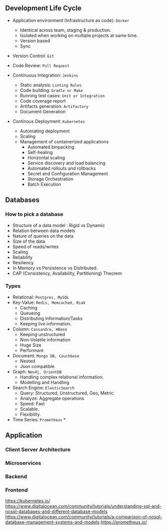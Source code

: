 ## Development Life Cycle

* Application environment (Infrastructure as code): `Docker`
	* Identical across team, staging & production.
	* Isolated when working on multiple projects at same time.
	* Version based
	* Sync

* Version Control: `Git`
* Code Review: `Pull Request`
* Continuous Integration: `Jenkins`
	* Static analysis: `Linting Rules`
	* Code building: `Gradle or Make` 
	* Running test cases: `Unit or Integration`
	* Code coverage report
	* Artifacts generation: `Artifactory`
	* Document Generation
* Continous Deployment: `Kubernetes`
	* Automating deployment
	* Scaling
	* Management of containerized applications
		* Automated binpacking
		* Self-healing
		* Horizontal scaling
		* Service discovery and load balancing
		* Automated rollouts and rollbacks
		* Secret and Configuration Management
		* Storage Orchestration
		* Batch Execution
		 
## Databases

### How to pick a database

* Structure of a data model : Rigid vs Dynamic
* Relation between data models
* Nature of queries on the data
* Size of the data
* Speed of reads/writes
* Scaling
* Reliability
* Resiliency
* In Memory vs Persistence vs Distributed.
* CAP (Consistency, Availability, Partitioning) Theorem

### Types
* Relational: `Postgres, MySQL`
* Key-Value: `Redis, Memcached, Riak`
	* Caching
	* Queueing
	* Distributing Information/Tasks
	* Keeping live information. 
* Column: `Cassandra, HBase`
	* Keeping unstructured
	* Non-Volatile information
	* Huge Size
	* Performant 
* Document: `Mongo DB, Couchbase` 
	* Nested
	* Json compatible
* Graph: `Neo4j, OrientDB`
	* Handling complex relational information.
	* Modelling and Handling 
* Search Engine: `ElasticSearch`
	* Query: Structured, Unstructured, Geo, Metric
	* Analyze: Aggregate operations
	* Speed: Fast 
	* Scalable.
	* Flexibility.
* Time Series: `Prometheus`
	* 

## Application

### Client Server Architecture
### Microservices
### Backend
### Frontend



https://kubernetes.io/
https://www.digitalocean.com/community/tutorials/understanding-sql-and-nosql-databases-and-different-database-models
https://www.digitalocean.com/community/tutorials/a-comparison-of-nosql-database-management-systems-and-models
https://prometheus.io/

